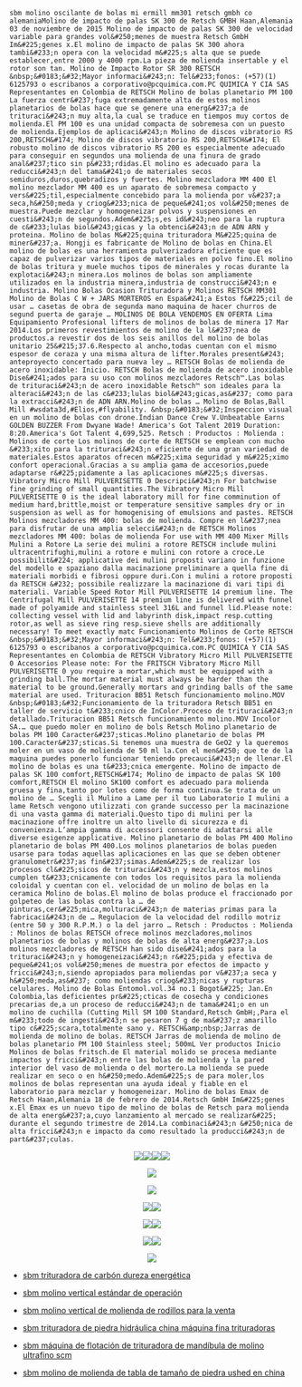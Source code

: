 
```
sbm molino oscilante de bolas mi ermill mm301 retsch gmbh co alemaniaMolino de impacto de palas SK 300 de Retsch GMBH Haan,Alemania 03 de noviembre de 2015 Molino de impacto de palas SK 300 de velocidad variable para grandes vol&#250;menes de muestra Retsch GmbH Im&#225;genes x.El molino de impacto de palas SK 300 ahora tambi&#233;n opera con la velocidad m&#225;s alta que se puede establecer,entre 2000 y 4000 rpm.La pieza de molienda insertable y el rotor son tan. Molino de Impacto Rotor SR 300 RETSCH &nbsp;&#0183;&#32;Mayor informaci&#243;n: Tel&#233;fonos: (+57)(1) 6125793 o escribanos a corporativo@pcquimica.com.PC QUIMICA Y CIA SAS Representantes en Colombia de RETSCH Molino de bolas planetario PM 100 La fuerza centr&#237;fuga extremadamente alta de estos molinos planetarios de bolas hace que se genere una energ&#237;a de trituraci&#243;n muy alta,la cual se traduce en tiempos muy cortos de molienda.El PM 100 es una unidad compacta de sobremesa con un puesto de molienda.Ejemplos de aplicaci&#243;n Molino de discos vibratorio RS 200,RETSCH&#174; Molino de discos vibratorio RS 200,RETSCH&#174; El robusto molino de discos vibratorio RS 200 es especialmente adecuado para conseguir en segundos una molienda de una finura de grado anal&#237;tico sin p&#233;rdidas.El molino es adecuado para la reducci&#243;n del tama&#241;o de materiales secos semiduros,duros,quebradizos y fuertes. Molino mezcladora MM 400 El molino mezclador MM 400 es un aparato de sobremesa compacto y vers&#225;til,especialmente concebido para la molienda por v&#237;a seca,h&#250;meda y criog&#233;nica de peque&#241;os vol&#250;menes de muestra.Puede mezclar y homogeneizar polvos y suspensiones en cuesti&#243;n de segundos.Adem&#225;s,es id&#243;neo para la ruptura de c&#233;lulas biol&#243;gicas y la obtenci&#243;n de ADN ARN y proteina. Molino de bolas M&#225;quina trituradora M&#225;quina de miner&#237;a. Hongji es fabricante de Molino de bolas en China.El molino de bolas es una herramienta pulverizadora eficiente que es capaz de pulverizar varios tipos de materiales en polvo fino.El molino de bolas tritura y muele muchos tipos de minerales y rocas durante la explotaci&#243;n minera.Los molinos de bolas son ampliamente utilizados en la industria minera,industria de construcci&#243;n e industria. Molino Bolas Ocasion Trituradora y Molinos RETSCH MM301 Molino de Bolas C W + JARS MORTEROS en Espa&#241;a Estos f&#225;cil de usar … casetas de obra de segunda mano maquina de hacer churros de segund puerta de garaje … MOLINOS DE BOLA VENDEMOS EN OFERTA Lima Equipamiento Profesional lifters de molinos de bolas de minera 17 Mar 2014.Los primeros revestimientos de molino de la l&#237;nea de productos.a revestir dos de los seis anillos del molino de bolas unitario 25&#215;37.6.Respecto al ancho,todas cuentan con el mismo espesor de coraza y una misma altura de lifter.Morales present&#243; anteproyecto concertado para nueva ley … RETSCH Bolas de molienda de acero inoxidable: Inicio. RETSCH Bolas de molienda de acero inoxidable Dise&#241;ados para su uso con molinos mezcladores Retsch™.Las bolas de trituraci&#243;n de acero inoxidable Retsch™ son ideales para la alteraci&#243;n de las c&#233;lulas biol&#243;gicas,as&#237; como para la extracci&#243;n de ADN ARN.Molino de bolas … Molino de Bolas,Ball Mill #wsdata3d,#Elios,#flyability. &nbsp;&#0183;&#32;Inspeccion visual en un molino de bolas con drone.Indian Dance Crew V.Unbeatable Earns GOLDEN BUZZER From Dwyane Wade! America's Got Talent 2019 Duration: 8:20.America's Got Talent 4,699,525. Retsch : Productos : Molienda : Molinos de corte Los molinos de corte de RETSCH se emplean con mucho &#233;xito para la trituraci&#243;n eficiente de una gran variedad de materiales.Estos aparatos ofrecen m&#225;xima seguridad y m&#225;ximo confort operacional.Gracias a su amplia gama de accesorios,puede adaptarse r&#225;pidamente a las aplicaciones m&#225;s diversas. Vibratory Micro Mill PULVERISETTE 0 Descripci&#243;n For batchwise fine grinding of small quantities.The Vibratory Micro Mill PULVERISETTE 0 is the ideal laboratory mill for fine comminution of medium hard,brittle,moist or temperature sensitive samples dry or in suspension as well as for homogenising of emulsions and pastes. RETSCH Molinos mezcladores MM 400: bolas de molienda. Compre en l&#237;nea para disfrutar de una amplia selecci&#243;n de RETSCH Molinos mezcladores MM 400: bolas de molienda For use with MM 400 Mixer Mills Mulini a Rotore La serie dei mulini a rotore RETSCH include mulini ultracentrifughi,mulini a rotore e mulini con rotore a croce.Le possibilit&#224; applicative dei mulini proposti variano in funzione del modello e spaziano dalla macinazione preliminare a quella fine di materiali morbidi e fibrosi oppure duri.Con i mulini a rotore proposti da RETSCH &#232; possibile realizzare la macinazione di vari tipi di materiali. Variable Speed Rotor Mill PULVERISETTE 14 premium line. The Centrifugal Mill PULVERISETTE 14 premium line is delivered with funnel made of polyamide and stainless steel 316L and funnel lid.Please note: collecting vessel with lid and labyrinth disk,impact resp.cutting rotor,as well as sieve ring resp.sieve shells are additionally necessary! To meet exactly matc Funcionamiento Molinos de Corte RETSCH &nbsp;&#0183;&#32;Mayor informaci&#243;n: Tel&#233;fonos: (+57)(1) 6125793 o escribanos a corporativo@pcquimica.com.PC QUIMICA Y CIA SAS Representantes en Colombia de RETSCH Vibratory Micro Mill PULVERISETTE 0 Accesorios Please note: For the FRITSCH Vibratory Micro Mill PULVERISETTE 0 you require a mortar,which must be equipped with a grinding ball.The mortar material must always be harder than the material to be ground.Generally mortars and grinding balls of the same material are used. Trituracion BB51 Retsch funcionamiento molino.MOV &nbsp;&#0183;&#32;Funcionamiento de la trituradora Retsch BB51 en taller de servicio t&#233;cnico de InColor.Proceso de trituraci&#243;n detallado.Trituracion BB51 Retsch funcionamiento molino.MOV Incolor SA.… que puedo moler en molino de bols Retsch Molino planetario de bolas PM 100 Caracter&#237;sticas.Molino planetario de bolas PM 100.Caracter&#237;sticas.Si tenemos una muestra de GeO2 y la queremos moler en un vaso de molienda de 50 ml la.Con el men&#250; que te de la maquina puedes ponerlo funcionar teniendo precauci&#243;n de llenar.El molino de bolas es una t&#233;cnica emergente. Molino de impacto de palas SK 100 comfort,RETSCH&#174; Molino de impacto de palas SK 100 comfort,RETSCH El molino SK100 comfort es adecuado para molienda gruesa y fina,tanto por lotes como de forma continua.Se trata de un molino de … Scegli il Mulino a Lame per il tuo Laboratorio I mulini a lame Retsch vengono utilizzati con grande successo per la macinazione di una vasta gamma di materiali.Questo tipo di mulini per la macinazione offre inoltre un alto livello di sicurezza e di convenienza.L’ampia gamma di accessori consente di adattarsi alle diverse esigenze applicative. Molino planetario de bolas PM 400 Molino planetario de bolas PM 400.Los molinos planetarios de bolas pueden usarse para todas aquellas aplicaciones en las que se deben obtener granulometr&#237;as fin&#237;simas.Adem&#225;s de realizar los procesos cl&#225;sicos de trituraci&#243;n y mezcla,estos molinos cumplen t&#233;cnicamente con todos los requisitos para la molienda coloidal y cuentan con el. velocidad de un molino de bolas en la ceramica Molino de bolas.El molino de bolas produce el fraccionado por golpeteo de las bolas contra la … de pinturas,cer&#225;mica,molturaci&#243;n de materias primas para la fabricaci&#243;n de … Regulacion de la velocidad del rodillo motriz (entre 50 y 300 R.P.M.) o la del jarro … Retsch : Productos : Molienda : Molinos de bolas RETSCH ofrece molinos mezcladores,molinos planetarios de bolas y molinos de bolas de alta energ&#237;a.Los molinos mezcladores de RETSCH han sido dise&#241;ados para la trituraci&#243;n y homogeneizaci&#243;n r&#225;pida y efectiva de peque&#241;os vol&#250;menes de muestra por efectos de impacto y fricci&#243;n,siendo apropiados para moliendas por v&#237;a seca y h&#250;meda,as&#237; como moliendas criog&#233;nicas y rupturas celulares. Molino de Bolas Entomol.vol.34 no.1 Bogot&#225; Jan.En Colombia,las deficientes pr&#225;cticas de cosecha y condiciones precarias de,a un proceso de reducci&#243;n de tama&#241;o en un molino de cuchilla (Cutting Mill SM 100 Standard,Retsch GmbH;,Para el m&#233;todo de ingesti&#243;n se pesaron 7 g de ma&#237;z amarillo tipo c&#225;scara,totalmente sano y. RETSCH&amp;nbsp;Jarras de molienda de molino de bolas. RETSCH Jarras de molienda de molino de bolas planetario PM 100 Stainless steel; 500mL Ver productos Inicio Molinos de bolas fritsch.de El material molido se procesa mediante impactos y fricci&#243;n entre las bolas de molienda y la pared interior del vaso de molienda o del mortero.La molienda se puede realizar en seco o en h&#250;medo.Adem&#225;s de para moler,los molinos de bolas representan una ayuda ideal y fiable en el laboratorio para mezclar y homogeneizar. Molino de bolas Emax de Retsch Haan,Alemania 18 de febrero de 2014.Retsch GmbH Im&#225;genes x.El Emax es un nuevo tipo de molino de bolas de Retsch para molienda de alta energ&#237;a,cuyo lanzamiento al mercado se realizar&#225; durante el segundo trimestre de 2014.La combinaci&#243;n &#250;nica de alta fricci&#243;n e impacto da como resultado la producci&#243;n de part&#237;culas. 
```

<div align="center">

<a href="https://es-mill.shibang-china.com/github&k=sbm+molino+oscilante+de+bolas+mi+ermill+mm301+retsch+gmbh+co+alemania"><img src="https://static.shibang-china.com/es/mill/index.jpg"></a><a href="https://es-mill.shibang-china.com/materials.htmlgithub&k=sbm+molino+oscilante+de+bolas+mi+ermill+mm301+retsch+gmbh+co+alemania"><img src="https://static.shibang-china.com/es/mill/materials.jpg"></a><a href="https://es-mill.shibang-china.com/about.htmlgithub&k=sbm+molino+oscilante+de+bolas+mi+ermill+mm301+retsch+gmbh+co+alemania"><img src="https://static.shibang-china.com/es/mill/about.jpg"></a><a href="https://es-mill.shibang-china.com/contact.htmlgithub&k=sbm+molino+oscilante+de+bolas+mi+ermill+mm301+retsch+gmbh+co+alemania"><img src="https://static.shibang-china.com/es/mill/contact.jpg"></a>

<a href="https://es-mill.shibang-china.com/github&k=sbm+molino+oscilante+de+bolas+mi+ermill+mm301+retsch+gmbh+co+alemania"><img src="https://static.shibang-china.com/es/mill/banner.jpg"></a>

<a href="https://swt.shibang-china.com/github&k=sbm+molino+oscilante+de+bolas+mi+ermill+mm301+retsch+gmbh+co+alemania"><img src="https://static.shibang-china.com/es/mill/chat.jpg"></a>

<a href="https://es-mill.shibang-china.com/products/vertical-roller-mill.htmlgithub&k=sbm+molino+oscilante+de+bolas+mi+ermill+mm301+retsch+gmbh+co+alemania"><img src="https://static.shibang-china.com/es/mill/vertical.jpg"></a><a href="https://es-mill.shibang-china.com/products/raymond-mill.htmlgithub&k=sbm+molino+oscilante+de+bolas+mi+ermill+mm301+retsch+gmbh+co+alemania"><img src="https://static.shibang-china.com/es/mill/raymond.jpg"></a>

<a href="https://es-mill.shibang-china.com/products/ultrafine-grinding-mill.htmlgithub&k=sbm+molino+oscilante+de+bolas+mi+ermill+mm301+retsch+gmbh+co+alemania"><img src="https://static.shibang-china.com/es/mill/ultrafine.jpg"></a><a href="https://es-mill.shibang-china.com/products/trapezium-grinding-mill.htmlgithub&k=sbm+molino+oscilante+de+bolas+mi+ermill+mm301+retsch+gmbh+co+alemania"><img src="https://static.shibang-china.com/es/mill/trapezium.jpg"></a>

<a href="https://es-mill.shibang-china.com/products/ball-mill.htmlgithub&k=sbm+molino+oscilante+de+bolas+mi+ermill+mm301+retsch+gmbh+co+alemania"><img src="https://static.shibang-china.com/es/mill/ball.jpg"></a><a href="https://es-mill.shibang-china.com/products/hammer-mill.htmlgithub&k=sbm+molino+oscilante+de+bolas+mi+ermill+mm301+retsch+gmbh+co+alemania"><img src="https://static.shibang-china.com/es/mill/hammer.jpg"></a>

<a href="https://swt.shibang-china.com/github&k=sbm+molino+oscilante+de+bolas+mi+ermill+mm301+retsch+gmbh+co+alemania"><img src="https://static.shibang-china.com/es/mill/case.jpg"></a>

</div>


* [sbm trituradora de carbón dureza energética](sbm%20trituradora%20de%20carb%C3%B3n%20dureza%20energ%C3%A9tica.md)

* [sbm molino vertical estándar de operación](sbm%20molino%20vertical%20est%C3%A1ndar%20de%20operaci%C3%B3n.md)

* [sbm molino vertical de molienda de rodillos para la venta](sbm%20molino%20vertical%20de%20molienda%20de%20rodillos%20para%20la%20venta.md)

* [sbm trituradora de piedra hidráulica china máquina fina trituradoras](sbm%20trituradora%20de%20piedra%20hidr%C3%A1ulica%20china%20m%C3%A1quina%20fina%20trituradoras.md)

* [sbm máquina de flotación de trituradora de mandíbula de molino ultrafino scm](sbm%20m%C3%A1quina%20de%20flotaci%C3%B3n%20de%20trituradora%20de%20mand%C3%ADbula%20de%20molino%20ultrafino%20scm.md)

* [sbm molino de molienda de tabla de tamaño de piedra ushed en china](sbm%20molino%20de%20molienda%20de%20tabla%20de%20tama%C3%B1o%20de%20piedra%20ushed%20en%20china.md)